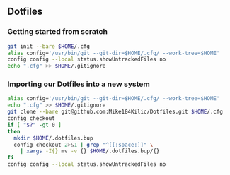 ## Dotfiles

### Getting started from scratch
```bash
git init --bare $HOME/.cfg
alias config='/usr/bin/git --git-dir=$HOME/.cfg/ --work-tree=$HOME'
config config --local status.showUntrackedFiles no
echo ".cfg" >> $HOME/.gitignore
```

### Importing our Dotfiles into a new system
```bash
alias config='/usr/bin/git --git-dir=$HOME/.cfg/ --work-tree=$HOME'
echo ".cfg" >> $HOME/.gitignore
git clone --bare git@github.com:Mike184Kilic/Dotfiles.git $HOME/.cfg
config checkout
if [ "$?" -gt 0 ]
then
  mkdir $HOME/.dotfiles.bup
  config checkout 2>&1 | grep "^[[:space:]]" \
    | xargs -I{} mv -v {} $HOME/.dotfiles.bup/{}
fi
config config --local status.showUntrackedFiles no
```
